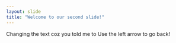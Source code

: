 ```yaml
---
layout: slide
title: "Welcome to our second slide!"
---
```

Changing the text coz you told me to
Use the left arrow to go back!
